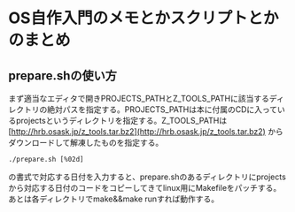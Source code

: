 # OS自作入門のメモとかスクリプトとかのまとめ

## prepare.shの使い方
まず適当なエディタで開きPROJECTS_PATHとZ_TOOLS_PATHに該当するディレクトリの絶対パスを指定する。PROJECTS_PATHは本に付属のCDに入っているprojectsというディレクトリを指定する。Z_TOOLS_PATHは [http://hrb.osask.jp/z_tools.tar.bz2](http://hrb.osask.jp/z_tools.tar.bz2) からダウンロードして解凍したものを指定する。
```
./prepare.sh [%02d]
```
の書式で対応する日付を入力すると、prepare.shのあるディレクトリにprojectsから対応する日付のコードをコピーしてきてlinux用にMakefileをパッチする。あとは各ディレクトリでmake&&make runすれば動作する。
